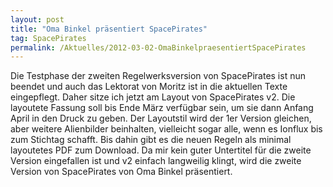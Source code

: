```yaml
---
layout: post
title: "Oma Binkel präsentiert SpacePirates"
tag: SpacePirates
permalink: /Aktuelles/2012-03-02-OmaBinkelpraesentiertSpacePirates
---
```



Die Testphase der zweiten Regelwerksversion von SpacePirates ist nun beendet und auch das Lektorat von Moritz ist in die aktuellen Texte eingepflegt. Daher sitze ich jetzt am Layout von SpacePirates v2. Die layoutete Fassung soll bis Ende März verfügbar sein, um sie dann Anfang April in den Druck zu geben. Der Layoutstil wird der 1er Version gleichen, aber weitere Alienbilder beinhalten, vielleicht sogar alle, wenn es Ionflux bis zum Stichtag schafft. Bis dahin gibt es die neuen Regeln als minimal layoutetes PDF zum Download. Da mir kein guter Untertitel für die zweite Version eingefallen ist und v2 einfach langweilig klingt, wird die zweite Version von SpacePirates von Oma Binkel präsentiert.


